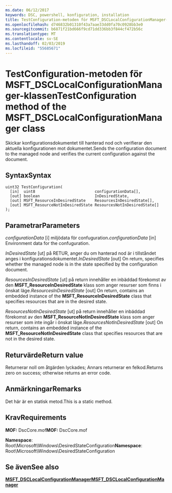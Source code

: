 ```yaml
---
ms.date: 06/12/2017
keywords: DSC, powershell, konfiguration, installation
title: TestConfiguration-metoden för MSFT_DSCLocalConfigurationManager-klassen
ms.openlocfilehash: d746832b01310f43a7aae33dd0fa70c0928bb3e0
ms.sourcegitcommit: b6871f21bd666f9cd71dd336bb3f844cf472b56c
ms.translationtype: MT
ms.contentlocale: sv-SE
ms.lasthandoff: 02/03/2019
ms.locfileid: "55685671"
---
```

# <a name="testconfiguration-method-of-the-msftdsclocalconfigurationmanager-class"></a><span data-ttu-id="26a6f-103">TestConfiguration-metoden för MSFT_DSCLocalConfigurationManager-klassen</span><span class="sxs-lookup"><span data-stu-id="26a6f-103">TestConfiguration method of the MSFT_DSCLocalConfigurationManager class</span></span>

<span data-ttu-id="26a6f-104">Skickar konfigurationsdokumentet till hanterad nod och verifierar den aktuella konfigurationen mot dokumentet.</span><span class="sxs-lookup"><span data-stu-id="26a6f-104">Sends the configuration document to the managed node and verifies the current configuration against the document.</span></span>

## <a name="syntax"></a><span data-ttu-id="26a6f-105">Syntax</span><span class="sxs-lookup"><span data-stu-id="26a6f-105">Syntax</span></span>

```mof
uint32 TestConfiguration(
  [in]  uint8                          configurationData[],
  [out] boolean                        InDesiredState,
  [out] MSFT_ResourceInDesiredState    ResourcesInDesiredState[],
  [out] MSFT_ResourceNotInDesiredState ResourcesNotInDesiredState[]
);
```

## <a name="parameters"></a><span data-ttu-id="26a6f-106">Parametrar</span><span class="sxs-lookup"><span data-stu-id="26a6f-106">Parameters</span></span>

<span data-ttu-id="26a6f-107">*configurationData* \[i\] miljödata för confuguration.</span><span class="sxs-lookup"><span data-stu-id="26a6f-107">*configurationData* \[in\] Environment data for the confuguration.</span></span>

<span data-ttu-id="26a6f-108">*InDesiredState* \[ut\] på RETUR, anger du om hanterad nod är i tillståndet anges i konfigurationsdokumentet.</span><span class="sxs-lookup"><span data-stu-id="26a6f-108">*InDesiredState* \[out\] On return, specifies whether the managed node is in the state specified by the configuration document.</span></span>

<span data-ttu-id="26a6f-109">*ResourcesInDesiredState* \[ut\] på return innehåller en inbäddad förekomst av den **MSFT_ResourceInDesiredState** klass som anger resurser som finns i önskat läge.</span><span class="sxs-lookup"><span data-stu-id="26a6f-109">*ResourcesInDesiredState* \[out\] On return, contains an embedded instance of the **MSFT_ResourceInDesiredState** class that specifies resources that are in the desired state.</span></span>

<span data-ttu-id="26a6f-110">*ResourcesNotInDesiredState* \[ut\] på return innehåller en inbäddad förekomst av den **MSFT_ResourceNotInDesiredState** klass som anger resurser som inte ingår i önskat läge.</span><span class="sxs-lookup"><span data-stu-id="26a6f-110">*ResourcesNotInDesiredState* \[out\] On return, contains an embedded instance of the **MSFT_ResourceNotInDesiredState** class that specifies resources that are not in the desired state.</span></span>

## <a name="return-value"></a><span data-ttu-id="26a6f-111">Returvärde</span><span class="sxs-lookup"><span data-stu-id="26a6f-111">Return value</span></span>

<span data-ttu-id="26a6f-112">Returnerar noll om åtgärden lyckades; Annars returnerar en felkod.</span><span class="sxs-lookup"><span data-stu-id="26a6f-112">Returns zero on success; otherwise returns an error code.</span></span>

## <a name="remarks"></a><span data-ttu-id="26a6f-113">Anmärkningar</span><span class="sxs-lookup"><span data-stu-id="26a6f-113">Remarks</span></span>

<span data-ttu-id="26a6f-114">Det här är en statisk metod.</span><span class="sxs-lookup"><span data-stu-id="26a6f-114">This is a static method.</span></span>

## <a name="requirements"></a><span data-ttu-id="26a6f-115">Krav</span><span class="sxs-lookup"><span data-stu-id="26a6f-115">Requirements</span></span>

<span data-ttu-id="26a6f-116">**MOF:** DscCore.mof</span><span class="sxs-lookup"><span data-stu-id="26a6f-116">**MOF:** DscCore.mof</span></span>

<span data-ttu-id="26a6f-117">**Namespace**: Root\Microsoft\Windows\DesiredStateConfiguration</span><span class="sxs-lookup"><span data-stu-id="26a6f-117">**Namespace**: Root\Microsoft\Windows\DesiredStateConfiguration</span></span>

## <a name="see-also"></a><span data-ttu-id="26a6f-118">Se även</span><span class="sxs-lookup"><span data-stu-id="26a6f-118">See also</span></span>

[<span data-ttu-id="26a6f-119">**MSFT_DSCLocalConfigurationManager**</span><span class="sxs-lookup"><span data-stu-id="26a6f-119">**MSFT_DSCLocalConfigurationManager**</span></span>](msft-dsclocalconfigurationmanager.md)